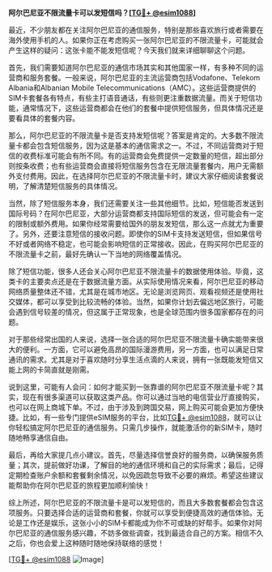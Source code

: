 **阿尔巴尼亚不限流量卡可以发短信吗？[[TG💪+ @esim1088](https://t.me/s/esim1088)]**

最近，不少朋友都在关注阿尔巴尼亚的通信服务，特别是那些喜欢旅行或者需要在海外使用手机的人。如果你正在考虑购买一张阿尔巴尼亚的不限流量卡，可能就会产生这样的疑问：这张卡能不能发短信呢？今天我们就来详细聊聊这个问题。

首先，我们需要知道阿尔巴尼亚的通信市场其实和其他国家一样，有多种不同的运营商和服务套餐。一般来说，阿尔巴尼亚的主流运营商包括Vodafone、Telekom Albania和Albanian Mobile Telecommunications（AMC）。这些运营商提供的SIM卡套餐各有特点，有些主打语音通话，有些则更注重数据流量。而关于短信功能，通常情况下，这些运营商都会在他们的套餐中提供短信服务，但具体情况还是要看具体的套餐内容。

那么，阿尔巴尼亚的不限流量卡是否支持发短信呢？答案是肯定的。大多数不限流量卡都会包含短信服务，因为这是基本的通信需求之一。不过，不同运营商对于短信的收费标准可能会有所不同。有的运营商会免费提供一定数量的短信，超出部分则按条收费；也有些运营商会直接将短信服务包含在无限流量套餐内，用户无需额外支付费用。因此，在选择阿尔巴尼亚的不限流量卡时，建议大家仔细阅读套餐说明，了解清楚短信服务的具体情况。

当然，除了短信服务本身，我们还需要关注一些其他细节。比如，短信能否发送到国际号码？在阿尔巴尼亚，大部分运营商都支持国际短信的发送，但可能会有一定的限制或额外费用。如果你经常需要给国外的朋友发短信，那么这一点就尤为重要了。另外，还要注意短信的接收问题。即使你的SIM卡支持发送短信，但如果信号不好或者网络不稳定，也可能会影响短信的正常接收。因此，在购买阿尔巴尼亚的不限流量卡之前，最好先确认一下当地的网络覆盖情况。

除了短信功能，很多人还会关心阿尔巴尼亚不限流量卡的数据使用体验。毕竟，这类卡的主要卖点还是在于数据流量方面。从实际使用情况来看，阿尔巴尼亚的移动网络质量整体还不错，尤其是在城市地区。无论是浏览网页、观看视频还是使用社交媒体，都可以享受到比较流畅的体验。当然，如果你计划去偏远地区旅行，可能会遇到信号较差的情况，但这属于正常现象，也是全球范围内很多国家都存在的问题。

对于那些经常出国的人来说，选择一张合适的阿尔巴尼亚不限流量卡确实能带来很大的便利。一方面，它可以避免高昂的国际漫游费用，另一方面，也可以满足日常通讯的需求。尤其是对于喜欢随时分享生活点滴的人来说，拥有一张既能发短信又能上网的卡简直就是刚需。

说到这里，可能有人会问：如何才能买到一张靠谱的阿尔巴尼亚不限流量卡呢？其实，现在有很多渠道可以获取这类产品。你可以通过当地的电信营业厅直接购买，也可以在网上商城下单。不过，由于涉及到跨国交易，网上购买可能会更加方便快捷。比如，有一些专门提供eSIM服务的平台，比如[TG💪+ @esim1088](https://t.me/s/esim1088)，就可以让你轻松搞定阿尔巴尼亚的通信服务。只需几步操作，就能激活你的新SIM卡，随时随地畅享通信自由。

最后，再给大家提几点小建议。首先，尽量选择信誉良好的服务商，以确保服务质量；其次，提前做好功课，了解目的地的通信环境和自己的实际需求；最后，记得定期检查账户余额和套餐剩余情况，以免因疏忽导致不必要的麻烦。希望这些建议能帮助你在阿尔巴尼亚的旅程更加顺利愉快！

综上所述，阿尔巴尼亚的不限流量卡是可以发短信的，而且大多数套餐都会包含这项服务。只要选择合适的运营商和套餐，你就可以享受到便捷高效的通信体验。无论是工作还是娱乐，这张小小的SIM卡都能成为你不可或缺的好帮手。如果你对阿尔巴尼亚的通信服务感兴趣，不妨多做些调查，找到最适合自己的方案。相信不久之后，你也会爱上这种随时随地保持联络的感觉！

[[TG💪+ @esim1088](https://t.me/s/esim1088) ![Image](https://i.postimg.cc/4NQfJmqS/Snipaste-2025-05-13-00-14-12.png)]